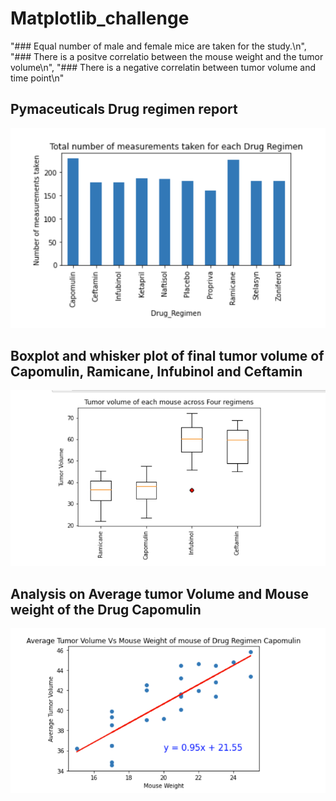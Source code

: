 # Matplotlib_challenge

  "###  Equal number of male and female mice are taken for the study.\n",
    "### There is a positve correlatio between the mouse weight and the tumor volume\n",
    "### There is a negative correlatin between tumor volume and time point\n"

## Pymaceuticals Drug regimen report
<img src="https://github.com/BanuNathan/Matplotlib_challenge/blob/main/Images/Screenshot%20(34).png">

## Boxplot and whisker plot of final tumor volume of Capomulin, Ramicane, Infubinol and Ceftamin
<img src="https://github.com/BanuNathan/Matplotlib_challenge/blob/main/Images/Screenshot%20(37).png">

## Analysis on Average tumor Volume and Mouse weight of the Drug Capomulin
<img src="https://github.com/BanuNathan/Matplotlib_challenge/blob/main/Images/Screenshot%20(38).png">

